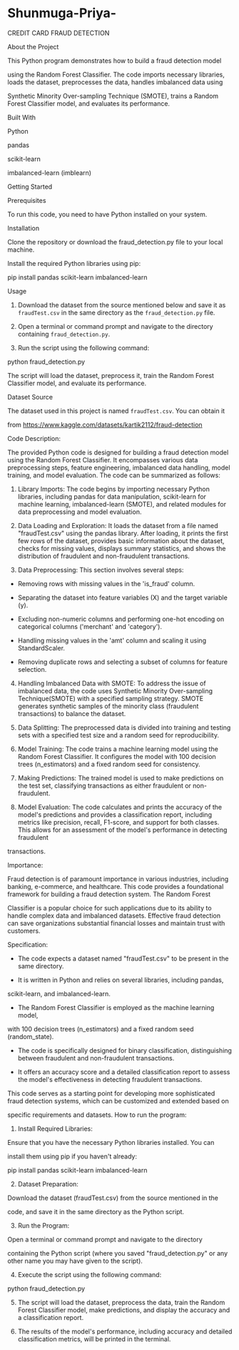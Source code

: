 # Shunmuga-Priya-
CREDIT CARD FRAUD DETECTION 

About the Project 

This Python program demonstrates how to build a fraud detection model 

using the Random Forest Classifier. The code imports necessary libraries, loads the dataset, preprocesses the data, handles imbalanced data using 

Synthetic Minority Over-sampling Technique (SMOTE), trains a Random 
Forest Classifier model, and evaluates its performance.

Built With 

Python

pandas

scikit-learn

imbalanced-learn (imblearn)

Getting Started 

Prerequisites 

To run this code, you need to have Python installed on your system.

Installation 

Clone the repository or download the fraud_detection.py file to your local machine.

Install the required Python libraries using pip:

 pip install pandas scikit-learn imbalanced-learn 

Usage 

1. Download the dataset from the source mentioned below and save it as `fraudTest.csv` in the same directory as the `fraud_detection.py` file.

2. Open a terminal or command prompt and navigate to the directory containing `fraud_detection.py`.
3. Run the script using the following command:

 python fraud_detection.py

The script will load the dataset, preprocess it, train the Random Forest Classifier model, and evaluate its performance.

Dataset Source 

The dataset used in this project is named `fraudTest.csv`. You can obtain it 

from https://www.kaggle.com/datasets/kartik2112/fraud-detection

Code Description: 

The provided Python code is designed for building a fraud detection model using the Random Forest Classifier. It encompasses various data preprocessing steps, feature engineering, imbalanced data handling, model training, and model evaluation. The code can be summarized as follows:

1. Library Imports: The code begins by importing necessary Python libraries, including pandas for data manipulation, scikit-learn for machine learning, imbalanced-learn (SMOTE), and related modules for data preprocessing and model evaluation.

2. Data Loading and Exploration: It loads the dataset from a file named "fraudTest.csv" using the pandas library. After loading, it prints the first few rows of the dataset, provides basic information about the dataset, checks for missing values, displays summary statistics, and shows the distribution of fraudulent and non-fraudulent transactions.

3. Data Preprocessing: This section involves several steps:

 - Removing rows with missing values in the 'is_fraud' column.

 - Separating the dataset into feature variables (X) and the target variable (y).

 - Excluding non-numeric columns and performing one-hot encoding on 
categorical columns ('merchant' and 'category').

 - Handling missing values in the 'amt' column and scaling it using StandardScaler.

 - Removing duplicate rows and selecting a subset of columns for feature selection.

4. Handling Imbalanced Data with SMOTE: To address the issue of 
imbalanced data, the code uses Synthetic Minority Over-sampling Technique(SMOTE) with a specified sampling strategy. SMOTE generates synthetic samples of the minority class (fraudulent transactions) to balance the dataset.

5. Data Splitting: The preprocessed data is divided into training and testing sets with a specified test size and a random seed for reproducibility.

6. Model Training: The code trains a machine learning model using the 
Random Forest Classifier. It configures the model with 100 decision trees (n_estimators) and a fixed random seed for consistency.

7. Making Predictions: The trained model is used to make predictions on the test set, classifying transactions as either fraudulent or non-fraudulent.

8. Model Evaluation: The code calculates and prints the accuracy of the model's predictions and provides a classification report, including metrics like precision, recall, F1-score, and support for both classes. This allows for an assessment of the model's performance in detecting fraudulent 

transactions.

Importance: 

Fraud detection is of paramount importance in various industries, including banking, e-commerce, and healthcare. This code provides a foundational framework for building a fraud detection system. The Random Forest 

Classifier is a popular choice for such applications due to its ability to handle complex data and imbalanced datasets. Effective fraud detection can save organizations substantial financial losses and maintain trust with customers.

Specification: 

- The code expects a dataset named "fraudTest.csv" to be present in the same directory.

- It is written in Python and relies on several libraries, including pandas, 

scikit-learn, and imbalanced-learn.

- The Random Forest Classifier is employed as the machine learning model, 

with 100 decision trees (n_estimators) and a fixed random seed (random_state).

- The code is specifically designed for binary classification, distinguishing 
between fraudulent and non-fraudulent transactions.

- It offers an accuracy score and a detailed classification report to assess the model's effectiveness in detecting fraudulent transactions.

This code serves as a starting point for developing more sophisticated fraud detection systems, which can be customized and extended based on 

specific requirements and datasets.
How to run the program: 

1. Install Required Libraries:

 Ensure that you have the necessary Python libraries installed. You can 

install them using pip if you haven't already:

 

 pip install pandas scikit-learn imbalanced-learn 

 

2. Dataset Preparation:

 Download the dataset (fraudTest.csv) from the source mentioned in the 

code, and save it in the same directory as the Python script.

3. Run the Program:

 Open a terminal or command prompt and navigate to the directory 

containing the Python script (where you saved "fraud_detection.py" or any 
other name you may have given to the script).

4. Execute the script using the following command:

 python fraud_detection.py 

 

5. The script will load the dataset, preprocess the data, train the Random Forest Classifier model, make predictions, and display the accuracy and a classification report.

6. The results of the model's performance, including accuracy and detailed classification metrics, will be printed in the terminal.
